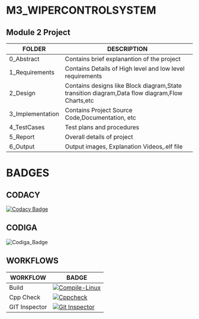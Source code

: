 # M3_WIPERCONTROLSYSTEM

## Module 2 Project

|FOLDER|DESCRIPTION|
| --------------- | --------------- |
|0_Abstract|Contains brief explanantion of the project|
|1_Requirements|Contains Details of High level and low level requirements|
|2_Design|Contains designs like Block diagram,State transition diagram,Data flow diagram,Flow Charts,etc|
|3_Implementation|Contains Project Source Code,Documentation, etc|
|4_TestCases|Test plans and procedures|
|5_Report|Overall details of project|
|6_Output|Output images, Explanation Videos,.elf file|


# BADGES

## CODACY
[![Codacy Badge](https://app.codacy.com/project/badge/Grade/d7eb1af6475c4ee49418d51d1b9da80a)](https://www.codacy.com/gh/herenajoshika/M3_WIPERCONTROLSYSTEM/dashboard?utm_source=github.com&amp;utm_medium=referral&amp;utm_content=herenajoshika/M3_WIPERCONTROLSYSTEM&amp;utm_campaign=Badge_Grade)

## CODIGA
![Codiga_Badge](https://api.codiga.io/project/33361/status/svg)


## WORKFLOWS


|WORKFLOW| BADGE |
| --------------- | --------------- |
| Build |[![Compile-Linux](https://github.com/herenajoshika/M3_WIPERCONTROLSYSTEM/actions/workflows/Compile.yml/badge.svg)](https://github.com/herenajoshika/M3_WIPERCONTROLSYSTEM/actions/workflows/Compile.yml)|
| Cpp Check |[![Cppcheck](https://github.com/herenajoshika/M3_WIPERCONTROLSYSTEM/actions/workflows/CodeQulaity.yml/badge.svg)](https://github.com/herenajoshika/M3_WIPERCONTROLSYSTEM/actions/workflows/CodeQulaity.yml)|
| GIT Inspector |[![Git Inspector](https://github.com/herenajoshika/M2_WASTELEVELMONITORING/actions/workflows/Git_Inspector.yml/badge.svg)](https://github.com/herenajoshika/M2_WASTELEVELMONITORING/actions/workflows/Git_Inspector.yml)|






